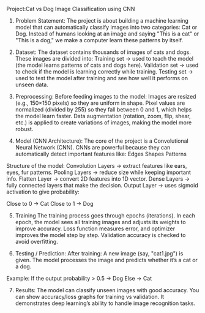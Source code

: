 Project:Cat vs Dog Image Classification using CNN

1. Problem Statement:
The project is about building a machine learning model that can automatically classify images into two categories: Cat or Dog. Instead of humans looking at an image and saying
"This is a cat" or "This is a dog," we make a computer learn these patterns by itself.

2. Dataset:
The dataset contains thousands of images of cats and dogs.
These images are divided into:
Training set → used to teach the model (the model learns patterns of cats and dogs here).
Validation set → used to check if the model is learning correctly while training.
Testing set → used to test the model after training and see how well it performs on unseen data.

3. Preprocessing:
Before feeding images to the model:
Images are resized (e.g., 150×150 pixels) so they are uniform in shape.
Pixel values are normalized (divided by 255) so they fall between 0 and 1, which helps the model learn faster.
Data augmentation (rotation, zoom, flip, shear, etc.) is applied to create variations of images, making the model more robust.

4. Model (CNN Architecture):
The core of the project is a Convolutional Neural Network (CNN).
CNNs are powerful because they can automatically detect important features like:
Edges
Shapes
Patterns

Structure of the model:
Convolution Layers → extract features like ears, eyes, fur patterns.
Pooling Layers → reduce size while keeping important info.
Flatten Layer → convert 2D features into 1D vector.
Dense Layers → fully connected layers that make the decision.
Output Layer → uses sigmoid activation to give probability:

Close to 0 → Cat
Close to 1 → Dog

5. Training
The training process goes through epochs (iterations).
In each epoch, the model sees all training images and adjusts its weights to improve accuracy.
Loss function measures error, and optimizer improves the model step by step.
Validation accuracy is checked to avoid overfitting.

6. Testing / Prediction:
After training:
A new image (say, "cat1.jpg") is given.
The model processes the image and predicts whether it’s a cat or a dog.

Example:
If the output probability > 0.5 → Dog
Else → Cat

7. Results:
The model can classify unseen images with good accuracy.
You can show accuracy/loss graphs for training vs validation.
It demonstrates deep learning’s ability to handle image recognition tasks.
